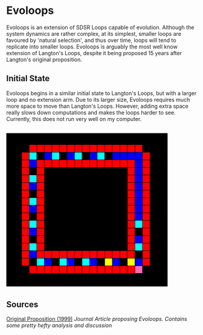 # Evoloops
Evoloops is an extension of SDSR Loops capable of evolution. Although the system dynamics are rather complex, at its simplest, smaller loops are favoured by 'natural selection', and thus over time, loops will tend to replicate into smaller loops. Evoloops is arguably the most well know extension of Langton's Loops, despite it being proposed 15 years after Langton's original proposition.

## Initial State

Evoloops begins in a similar initial state to Langton's Loops, but with a larger loop and no extension arm.
Due to its larger size, Evoloops requires much more space to move than Langton's Loops. However, adding extra space really slows down computations and makes the loops harder to see. Currently, this does not run very well on my computer.

![Evoloops initial state](images/initial_state.png) 
---

## Sources

[Original Proposition (1999)](https://www.researchgate.net/profile/Hiroki_Sayama/publication/229501529_Spontaneous_evolution_of_self-reproducing_loops_on_cellular_automata/links/02e7e52b60df20808a000000.pdf) *Journal Article proposing Evoloops. Contains some pretty hefty analysis and discussion*
